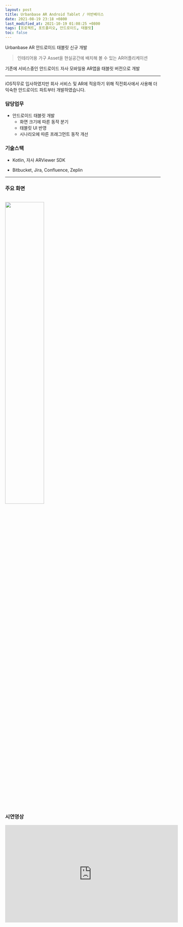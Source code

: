 ```yaml
---
layout: post
title: Urbanbase AR Android Tablet / 어반베이스
date: 2021-08-19 23:18 +0800
last_modified_at: 2021-10-19 01:08:25 +0800
tags: [프로젝트, 포트폴리오, 안드로이드, 태블릿]
toc: false
---
```



Urbanbase AR 안드로이드 태블릿 신규 개발

> 인테리어용 가구 Asset을 현실공간에 배치해 볼 수 있는 AR어플리케이션

기존에 서비스중인 안드로이드 자사 모바일용 AR앱을 태블릿 버전으로 개발

***
iOS직무로 입사하였지만 회사 서비스 및 AR에 적응하기 위해 직전회사에서 사용해 더 익숙한 안드로이드 파트부터 개발하였습니다.

### 담당업무

- 안드로이드 태블릿 개발
  - 화면 크기에 따른 동작 분기
  - 태블릿 UI 반영
  - 시나리오에 따른 프래그먼트 동작 개선
  
### 기술스택

- Kotlin, 자사 ARViewer SDK

- Bitbucket, Jira, Confluence, Zeplin
  
***

### 주요 화면
<br>
<img width="50%" src="https://lh3.googleusercontent.com/u/0/drive-viewer/AKGpihaOu6PY4kYGsWOvBdalrn-9vE4W7W6CMT1MtIhDWZLPf-AE_ESiRTgZc6uvKW4Qt0JiQ5bHpj3ID828BLWt6WV6Q71EVWeH22o=w3420-h1846-rw-v1">

<br class="clearer" />

### 시연영상

<iframe width="560" height="315" src="https://www.youtube.com/embed/GhNUubXoAQ8" frameborder="0" allow="accelerometer; autoplay; encrypted-media; gyroscope; picture-in-picture" allowfullscreen></iframe>

